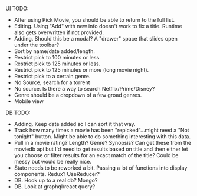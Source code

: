 UI TODO:

- After using Pick Movie, you should be able to return to the full list.
- Editing. Using "Add" with new info doesn't work to fix a title. Runtime also gets overwritten if not provided.
- Adding. Should this be a modal? A "drawer" space that slides open under the toolbar?
- Sort by name/date added/length.
- Restrict pick to 100 minutes or less.
- Restrict pick to 125 minutes or less.
- Restrict pick to 125 minutes or more (long movie night).
- Restrict pick to a certain genre.
- No Source, search for a torrent
- No source. Is there a way to search Netflix/Prime/Disney?
- Genre should be a dropdown of a few groad genres.
- Mobile view

DB TODO:

- Adding. Keep date added so I can sort it that way.
- Track how many times a movie has been "repicked"...might need a "Not tonight" button. Might be able to do something interesting with this data.
- Pull in a movie rating? Length? Genre? Synopsis? Can get these from the moviedb api but I'd need to get results based on title and then either let you choose or filter results for an exact match of the title? Could be messy but would be really nice.
- State needs to be reworked a bit. Passing a lot of functions into display components. Redux? UseReducer?
- DB. Hook up to a real db? Mongo?
- DB. Look at graphql/react query?
